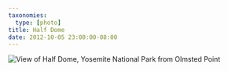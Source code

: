 ```yaml
---
taxonomies:
  type: [photo]
title: Half Dome
date: 2012-10-05 23:00:00-08:00
---
```

![View of Half Dome, Yosemite National Park from Olmsted Point](/media/images/photos/2012/10/halfdome.jpg)
